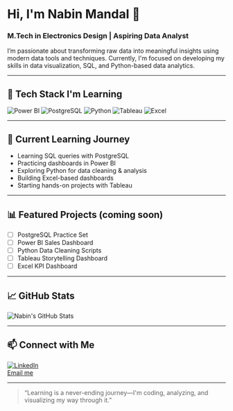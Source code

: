 # Hi, I'm Nabin Mandal 👋
### M.Tech in Electronics Design | Aspiring Data Analyst

I’m passionate about transforming raw data into meaningful insights using modern data tools and techniques. Currently, I'm focused on developing my skills in data visualization, SQL, and Python-based data analytics.

---

## 🚀 Tech Stack I'm Learning
![Power BI](https://img.shields.io/badge/PowerBI-F2C811?style=flat&logo=powerbi&logoColor=black)
![PostgreSQL](https://img.shields.io/badge/PostgreSQL-316192?style=flat&logo=postgresql&logoColor=white)
![Python](https://img.shields.io/badge/Python-3776AB?style=flat&logo=python&logoColor=white)
![Tableau](https://img.shields.io/badge/Tableau-E97627?style=flat&logo=tableau&logoColor=white)
![Excel](https://img.shields.io/badge/Excel-217346?style=flat&logo=microsoft-excel&logoColor=white)

---

## 🌱 Current Learning Journey
- Learning SQL queries with PostgreSQL  
- Practicing dashboards in Power BI  
- Exploring Python for data cleaning & analysis  
- Building Excel-based dashboards  
- Starting hands-on projects with Tableau  

---

## 📊 Featured Projects (coming soon)
- [ ] PostgreSQL Practice Set
- [ ] Power BI Sales Dashboard
- [ ] Python Data Cleaning Scripts
- [ ] Tableau Storytelling Dashboard
- [ ] Excel KPI Dashboard

---

## 📈 GitHub Stats
![Nabin's GitHub Stats](https://github-readme-stats.vercel.app/api?username=NabinMandal&show_icons=true&theme=radical)

---

## 📫 Connect with Me
[![LinkedIn](https://img.shields.io/badge/LinkedIn-NabinMandal-blue?style=flat&logo=linkedin)](https://www.linkedin.com/in/NabinMandal)  
[Email me](nabinmandal34@gmail.com)

---

> “Learning is a never-ending journey—I'm coding, analyzing, and visualizing my way through it.”

